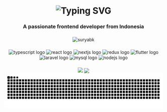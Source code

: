 <h1 align="center">
    <picture>
      <!-- Dark theme image source -->
      <source
        media="(prefers-color-scheme: dark)"
        srcset="https://readme-typing-svg.herokuapp.com?font=Noto+Sans&weight=600&size=28&pause=1000&color=ADBAC7&center=true&random=false&width=512&lines=Hi+%F0%9F%91%8B%2C+I'm+Surya+Bhakti+Kusuma"
      />
      <!-- Light theme image source -->
      <img
        src="https://readme-typing-svg.demolab.com?font=Noto+Sans&weight=600&size=28&pause=1000&color=000000&center=true&random=false&width=512&lines=Hi+%F0%9F%91%8B%2C+I'm+Surya+Bhakti+Kusuma"
        alt="Typing SVG"
      />
    </picture>
</h1>

<h3 align="center">A passionate frontend developer from Indonesia</h3>

###

<div align="center">
    <img src="https://komarev.com/ghpvc/?username=suryabk&label=Profile%20views&color=0e75b6&style=flat" alt="suryabk" />
</div>

###

<div align="center">
    <img src="https://img.shields.io/badge/TypeScript-3178C6?logo=typescript&logoColor=white&style=for-the-badge" height="30" alt="typescript logo" />
    <img src="https://img.shields.io/badge/React-61DAFB?logo=react&logoColor=black&style=for-the-badge" height="30" alt="react logo" />
    <img src="https://img.shields.io/badge/Next.js-000000?logo=nextdotjs&logoColor=white&style=for-the-badge" height="30" alt="nextjs logo" />
    <img src="https://img.shields.io/badge/Redux-764ABC?logo=redux&logoColor=white&style=for-the-badge" height="30" alt="redux logo" />
    <img src="https://img.shields.io/badge/Flutter-02569B?logo=flutter&logoColor=white&style=for-the-badge" height="30" alt="flutter logo" />
    <img src="https://img.shields.io/badge/Laravel-FF2D20?logo=laravel&logoColor=white&style=for-the-badge" height="30" alt="laravel logo" />
    <img src="https://img.shields.io/badge/MySQL-4479A1?logo=mysql&logoColor=white&style=for-the-badge" height="30" alt="mysql logo" />
    <img src="https://img.shields.io/badge/Node.js-339933?logo=nodedotjs&logoColor=white&style=for-the-badge" height="30" alt="nodejs logo" />
</div>

###

<div align=center>
     <picture>
      <source srcset="https://github-readme-streak-stats.herokuapp.com?user=suryabk&theme=dracula" media="(prefers-color-scheme: dark)" />
      <source srcset="https://github-readme-streak-stats.herokuapp.com?user=suryabk" media="(prefers-color-scheme: light), (prefers-color-scheme: no-preference)" />
      <img align="top" width=300 loading="lazy" src="https://github-readme-streak-stats.herokuapp.com?user=suryabk" />
    </picture>
    <picture>
      <source srcset="https://github-readme-stats.vercel.app/api/top-langs?username=suryabk&theme=dracula&langs_count=8&layout=compact" media="(prefers-color-scheme: dark)" />
      <source srcset="https://github-readme-stats.vercel.app/api/top-langs?username=suryabk&langs_count=8&layout=compact" media="(prefers-color-scheme: light), (prefers-color-scheme: no-preference)" />
      <img width=300 align="center" loading="lazy" src="https://github-readme-stats.vercel.app/api/top-langs?username=suryabk&langs_count=8&layout=compact" />
    </picture>
</div>
<div align=center>
  <picture>
    <source media="(prefers-color-scheme: dark)" srcset="https://raw.githubusercontent.com/suryabk/suryabk/output/github-contribution-grid-snake-dark.svg">
    <source media="(prefers-color-scheme: light)" srcset="https://raw.githubusercontent.com/suryabk/suryabk/output/github-contribution-grid-snake.svg">
    <img alt="snake animation" loading="lazy" src="https://raw.githubusercontent.com/suryabk/suryabk/output/github-contribution-grid-snake.svg">
  </picture>
</div>
